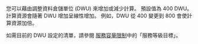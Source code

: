 
<!--
includes/sql-data-warehouse-include-pause-description.md

Latest Freshness check:  2016-04-22 , barbkess.

As of circa 2016-04-22, the following topics might include this include:
articles/sql-data-warehouse/sql-data-warehouse-manage-scale-out-tasks.md
articles/sql-data-warehouse/sql-data-warehouse-manage-scale-out-tasks-powershell.md
articles/sql-data-warehouse/sql-data-warehouse-manage-scale-out-tasks-rest-api.md

-->
您可以藉由調整資料倉儲單位 (DWU) 來增加或減少計算。 預設值為 400 DWU。 計算資源會隨著 DWU 增加呈線性增加。 例如，DWU 從 400 變更到 800 會使計算資源加倍。 

如需目前的 DWU 設定的清單，請參閱 [服務容量限制](../articles/sql-data-warehouse/sql-data-warehouse-service-capacity-limits.md)中的「服務等級目標」。

